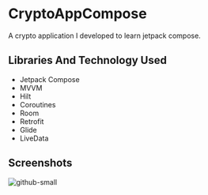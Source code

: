 # CryptoAppCompose

A crypto application I developed to learn jetpack compose.

## Libraries And Technology Used

- Jetpack Compose
- MVVM
- Hilt
- Coroutines 
- Room
- Retrofit
- Glide
- LiveData

  
## Screenshots
![github-small](https://github.com/rasitmelihdincer/CryptoAppCompose/assets/118563350/74168019-687e-48d3-889c-4fa4ad03bb16)
